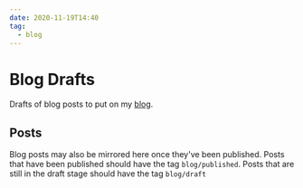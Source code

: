 ```yaml
---
date: 2020-11-19T14:40
tag:
  - blog
---
```


# Blog Drafts

Drafts of blog posts to put on my [blog](https://packetlost.dev).

## Posts

Blog posts may also be mirrored here once they've been published. Posts that
have been published should have the tag `blog/published`. Posts that are still
in the draft stage should have the tag `blog/draft`
